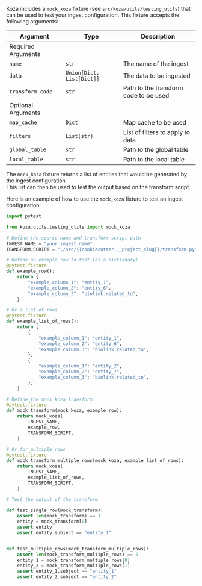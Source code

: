 Koza includes a `mock_koza` fixture (see `src/koza/utils/testing_utils`) that can be used to test your ingest configuration. This fixture accepts the following arguments:

| Argument           | Type                      | Description                           |
| ------------------ | ------------------------- | ------------------------------------- |
| Required Arguments |
| `name`             | `str`                     | The name of the ingest                |
| `data`             | `Union[Dict, List[Dict]]` | The data to be ingested               |
| `transform_code`   | `str`                     | Path to the transform code to be used |
| Optional Arguments |
| `map_cache`        | `Dict`                    | Map cache to be used                  |
| `filters`          | `List(str)`               | List of filters to apply to data      |
| `global_table`     | `str`                     | Path to the global table              |
| `local_table`      | `str`                     | Path to the local table               |

The `mock_koza` fixture returns a list of entities that would be generated by the ingest configuration.  
This list can then be used to test the output based on the transform script.

Here is an example of how to use the `mock_koza` fixture to test an ingest configuration:

```python
import pytest

from koza.utils.testing_utils import mock_koza

# Define the source name and transform script path
INGEST_NAME = "your_ingest_name"
TRANSFORM_SCRIPT = "./src/{{cookiecutter.__project_slug}}/transform.py"

# Define an example row to test (as a dictionary)
@pytest.fixture
def example_row():
    return {
        "example_column_1": "entity_1",
        "example_column_2": "entity_6",
        "example_column_3": "biolink:related_to",
    }

# Or a list of rows
@pytest.fixture
def example_list_of_rows():
    return [
        {
            "example_column_1": "entity_1",
            "example_column_2": "entity_6",
            "example_column_3": "biolink:related_to",
        },
        {
            "example_column_1": "entity_2",
            "example_column_2": "entity_7",
            "example_column_3": "biolink:related_to",
        },
    ]

# Define the mock koza transform
@pytest.fixture
def mock_transform(mock_koza, example_row):
    return mock_koza(
        INGEST_NAME,
        example_row,
        TRANSFORM_SCRIPT,
    )

# Or for multiple rows
@pytest.fixture
def mock_transform_multiple_rows(mock_koza, example_list_of_rows):
    return mock_koza(
        INGEST_NAME,
        example_list_of_rows,
        TRANSFORM_SCRIPT,
    )

# Test the output of the transform

def test_single_row(mock_transform):
    assert len(mock_transform) == 1
    entity = mock_transform[0]
    assert entity
    assert entity.subject == "entity_1"


def test_multiple_rows(mock_transform_multiple_rows):
    assert len(mock_transform_multiple_rows) == 2
    entity_1 = mock_transform_multiple_rows[0]
    entity_2 = mock_transform_multiple_rows[1]
    assert entity_1.subject == "entity_1"
    assert entity_2.subject == "entity_2"
```
